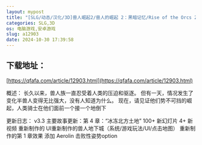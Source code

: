 ```yaml
---
layout: mypost
title: "[SLG/动态/汉化/3D]兽人崛起2/兽人的崛起 2：黑暗记忆/Rise of the Orcs 2：Dark Memories[Ver3.3][PC+安卓/1.30G]"
categories: SLG,3D
os: 电脑游戏,安卓游戏
slug: a12903
date: 2024-10-30 17:39:58
---
```


## 下载地址：

[https://qfafa.com/article/12903.html](https://qfafa.com/article/12903.html)

概述：
长久以来，兽人族一直忍受着人类的压迫和驱逐。
但有一天，情况发生了变化半兽人变得无比强大，没有人知道为什么。
现在，请见证他们势不可挡的崛起，人类骑士在他们面前一个接一个地倒下

更新日志：
v3.3
主要故事更新：第 4 章：“冰冻北方土地”
100+ 新幻灯片
4+ 新视频
重新制作的
UI重新制作的兽人地下城（系统/游戏玩法/UI/点击地图）
重新制作的第 1 章效果
添加 Aerolin 击败性姿势option